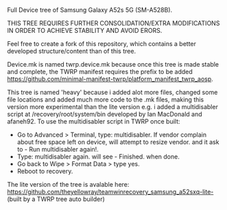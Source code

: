 Full Device tree of Samsung Galaxy A52s 5G (SM-A528B).

THIS TREE REQUIRES FURTHER CONSOLIDATION/EXTRA MODIFICATIONS IN ORDER TO ACHIEVE STABILITY AND AVOID ERORS.

Feel free to create a fork of this repository, which contains a better developed structure/content than of this tree.

Device.mk is named twrp.device.mk because once this tree is made stable and complete, the TWRP manifest requires the prefix to be added https://github.com/minimal-manifest-twrp/platform_manifest_twrp_aosp.

This tree is named 'heavy' because i added alot more files, changed some file locations and added much more code to the .mk files, making this version more experimental than the lite version e.g. i added a multidisabler script at /recovery/root/system/bin developed by Ian MacDonald and afaneh92.
To use the multidisabler script in TWRP once built:

- Go to Advanced > Terminal, type: multidisabler.​
If vendor complain about free space left on device, will attempt to resize vendor. and it ask to  - Run multidisabler again!.​
- Type: multidisabler again. will see  - Finished. when done.​
- Go back to Wipe > Format Data > type yes.​
- Reboot to recovery.​


The lite version of the tree is avalable here: https://github.com/theyellowray/teamwinrecovery_samsung_a52sxq-lite- (built by a TWRP tree auto builder)
